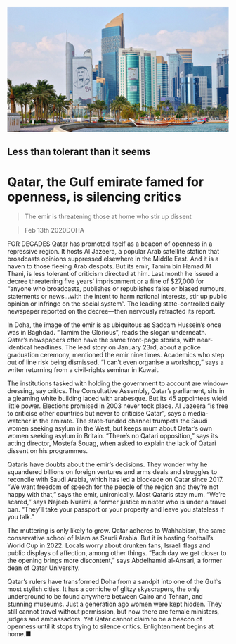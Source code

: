 ![](./images/20200215_MAP502.jpg)

## Less than tolerant than it seems

# Qatar, the Gulf emirate famed for openness, is silencing critics

> The emir is threatening those at home who stir up dissent

> Feb 13th 2020DOHA

FOR DECADES Qatar has promoted itself as a beacon of openness in a repressive region. It hosts Al Jazeera, a popular Arab satellite station that broadcasts opinions suppressed elsewhere in the Middle East. And it is a haven to those fleeing Arab despots. But its emir, Tamim bin Hamad Al Thani, is less tolerant of criticism directed at him. Last month he issued a decree threatening five years’ imprisonment or a fine of $27,000 for “anyone who broadcasts, publishes or republishes false or biased rumours, statements or news…with the intent to harm national interests, stir up public opinion or infringe on the social system”. The leading state-controlled daily newspaper reported on the decree—then nervously retracted its report.

In Doha, the image of the emir is as ubiquitous as Saddam Hussein’s once was in Baghdad. “Tamim the Glorious”, reads the slogan underneath. Qatar’s newspapers often have the same front-page stories, with near-identical headlines. The lead story on January 23rd, about a police graduation ceremony, mentioned the emir nine times. Academics who step out of line risk being dismissed. “I can’t even organise a workshop,” says a writer returning from a civil-rights seminar in Kuwait.

The institutions tasked with holding the government to account are window-dressing, say critics. The Consultative Assembly, Qatar’s parliament, sits in a gleaming white building laced with arabesque. But its 45 appointees wield little power. Elections promised in 2003 never took place. Al Jazeera “is free to criticise other countries but never to criticise Qatar”, says a media-watcher in the emirate. The state-funded channel trumpets the Saudi women seeking asylum in the West, but keeps mum about Qatar’s own women seeking asylum in Britain. “There’s no Qatari opposition,” says its acting director, Mostefa Souag, when asked to explain the lack of Qatari dissent on his programmes.

Qataris have doubts about the emir’s decisions. They wonder why he squandered billions on foreign ventures and arms deals and struggles to reconcile with Saudi Arabia, which has led a blockade on Qatar since 2017. “We want freedom of speech for the people of the region and they’re not happy with that,” says the emir, unironically. Most Qataris stay mum. “We’re scared,” says Najeeb Nuaimi, a former justice minister who is under a travel ban. “They’ll take your passport or your property and leave you stateless if you talk.”

The muttering is only likely to grow. Qatar adheres to Wahhabism, the same conservative school of Islam as Saudi Arabia. But it is hosting football’s World Cup in 2022. Locals worry about drunken fans, Israeli flags and public displays of affection, among other things. “Each day we get closer to the opening brings more discontent,” says Abdelhamid al-Ansari, a former dean of Qatar University.

Qatar’s rulers have transformed Doha from a sandpit into one of the Gulf’s most stylish cities. It has a corniche of glitzy skyscrapers, the only underground to be found anywhere between Cairo and Tehran, and stunning museums. Just a generation ago women were kept hidden. They still cannot travel without permission, but now there are female ministers, judges and ambassadors. Yet Qatar cannot claim to be a beacon of openness until it stops trying to silence critics. Enlightenment begins at home.■